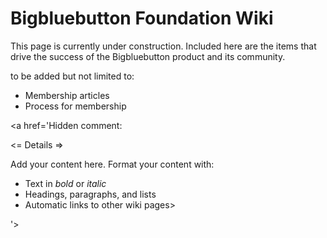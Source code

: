 # Bigbluebutton Foundation Wiki #

This page is currently under construction.   Included here are the items that drive the success of the Bigbluebutton product and its community.

to be added but not limited to:
  * Membership articles
  * Process for membership


<a href='Hidden comment: 

<= Details =>

Add your content here.  Format your content with:
* Text in *bold* or _italic_
* Headings, paragraphs, and lists
* Automatic links to other wiki pages>

'></a>